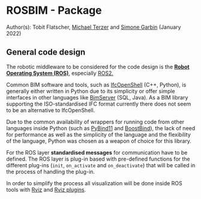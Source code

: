 # ROSBIM - Package

Author(s): Tobit Flatscher, [Michael Terzer](mailto:michael.terzer@fraunhofer.it) and [Simone Garbin](mailto:simone.garbin@fraunhofer.it) (January 2022)

## General code design

The robotic middleware to be considered for the code design is the [**Robot Operating System (ROS)**](https://www.ros.org/), especially [ROS2.](https://design.ros2.org/)

Common BIM software and tools, such as [IfcOpenShell](https://github.com/IfcOpenShell/IfcOpenShell) (C++, Python), is generally either written in Python due to its simplicity or offer simple interfaces in other languages like [BimServer](https://github.com/opensourceBIM/BIMserver) (SQL, Java). As a BIM library supporting the ISO-standardised IFC format currently there does not seem to be an alternative to IfcOpenShell.

Due to the common availability of wrappers for running code from other languages inside Python (such as [PyBind11](https://github.com/pybind/pybind11) and [BoostBind](https://www.boost.org/doc/libs/1_64_0/libs/bind/doc/html/bind.html)), the lack of need for performance as well as the simplicity of the language and the flexibility of the language, Python was chosen as a weapon of choice for this library.

For the ROS layer **standardised messages** for communication have to be defined. The ROS layer is plug-in based with pre-defined functions for the different plug-ins (`init`, `on_activate` and `on_deactivate`) that will be called in the process of handling the plug-in.

In order to simplify the process all visualization will be done inside ROS tools with [Rviz](http://wiki.ros.org/rviz) and [Rviz plugins](http://docs.ros.org/en/kinetic/api/rviz_plugin_tutorials/html/).
